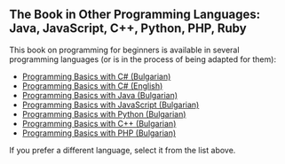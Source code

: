 ## The Book in Other Programming Languages: Java, JavaScript, C++, Python, PHP, Ruby

This book on programming for beginners is available in several programming languages (or is in the process of being adapted for them):
* [Programming Basics with C# (Bulgarian)](https://csharp-book.softuni.bg)
* [Programming Basics with C# (English)](https://csharp-book.softuni.bg)
* [Programming Basics with Java (Bulgarian)](https://java-book.softuni.bg)
* [Programming Basics with JavaScript (Bulgarian)](https://js-book.softuni.bg)
* [Programming Basics with Python (Bulgarian)](https://python-book.softuni.bg)
* [Programming Basics with C++ (Bulgarian)](https://cpp-book.softuni.bg)
* [Programming Basics with PHP (Bulgarian)](https://php-book.softuni.bg)

If you prefer a different language, select it from the list above.
